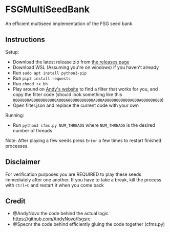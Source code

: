 # FSGMultiSeedBank

An efficient multiseed implementation of the FSG seed bank

## Instructions

Setup:

- Download the latest release zip from [the releases page](https://github.com/Specnr/FSGMultiSeedBank/releases)
- Download WSL (Assuming you're on windows) if you haven't already
- Run `sudo apt install python3-pip`
- Run `pip3 install requests`
- Run `chmod +x bh`
- Play around on [Andy's website](https://seedbankcustom.andynovo.repl.co/) to find a filter that works for you, and copy the filter code (should look something like this `000A000A00000000000A000A00000000000A000A00000000000A000A000000000`)
- Open filter.json and replace the current code with your own

Running:

- Run `python3 cfms.py NUM_THREADS` where `NUM_THREADS` is the desired number of threads

Note: After playing a few seeds press `Enter` a few times to restart finished processes.

## Disclaimer

For verification purposes you are REQUIRED to play these seeds immediately after one another. If you have to take a break, kill the process with `Ctrl+C` and restart it
when you come back

## Credit

- @AndyNovo the code behind the actual logic https://github.com/AndyNovo/fsgsrc
- @Specnr the code behind efficiently gluing the code together (cfms.py)
